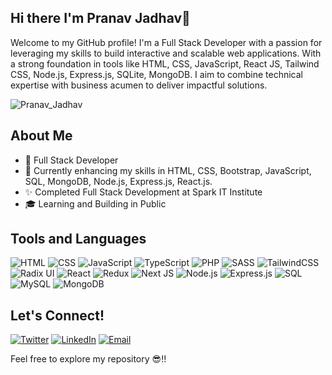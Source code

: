 ## Hi there I'm Pranav Jadhav👋

Welcome to my GitHub profile! I'm a Full Stack Developer with a passion for leveraging my skills to build interactive and scalable web applications. With a strong foundation in tools like HTML, CSS, JavaScript, React JS, Tailwind CSS, Node.js, Express.js, SQLite, MongoDB. I aim to combine technical expertise with business acumen to deliver impactful solutions.

<p align="left">
  <img
    src="https://komarev.com/ghpvc/?username=Pranav-Jadhav09"
    alt="Pranav_Jadhav"
  />
</p>

## About Me

- 💼 Full Stack Developer
- 🌱 Currently enhancing my skills in HTML, CSS, Bootstrap, JavaScript, SQL, MongoDB, Node.js, Express.js, React.js.
- ✨ Completed Full Stack Development at Spark IT Institute
- 🎓 Learning and Building in Public

## Tools and Languages

![HTML](https://img.shields.io/badge/HTML-FF4500?style=flat&logo=html5&logoColor=white)
![CSS](https://img.shields.io/badge/CSS-1572B6?style=flat&logo=css3&logoColor=white)
![JavaScript](https://img.shields.io/badge/JavaScript-F7DF1E?style=flat&logo=javascript&logoColor=black)
![TypeScript](https://img.shields.io/badge/TypeScript-%23007ACC.svg?style=flat&logo=typescript&logoColor=white)
![PHP](https://img.shields.io/badge/PHP-777BB4?style=flat&logo=php&logoColor=white)
![SASS](https://img.shields.io/badge/SASS-hotpink.svg?style=flat&logo=SASS&logoColor=white)
![TailwindCSS](https://img.shields.io/badge/Tailwind_CSS-%2338B2AC.svg?style=flat&logo=tailwind-css&logoColor=white)
![Radix UI](https://img.shields.io/badge/Radix%20UI-161618.svg?style=flat&logo=radix-ui&logoColor=white)
![React](https://img.shields.io/badge/React-%2320232a.svg?style=flat&logo=react&logoColor=%2361DAFB)
![Redux](https://img.shields.io/badge/Redux-%23593d88.svg?style=flat&logo=redux&logoColor=white)
![Next JS](https://img.shields.io/badge/Next.js-black?style=flat&logo=next.js&logoColor=white)
![Node.js](https://img.shields.io/badge/Node.js-339933?style=flat&logo=node.js&logoColor=white)
![Express.js](https://img.shields.io/badge/Express.js-%23404d59.svg?style=flat&logo=express&logoColor=%2361DAFB)
![SQL](https://img.shields.io/badge/SQL-4479A1?style=flat&logo=postgresql&logoColor=white)
![MySQL](https://img.shields.io/badge/MySQL-4479A1.svg?style=flat&logo=mysql&logoColor=white)
![MongoDB](https://img.shields.io/badge/MongoDB-47A248?style=flat&logo=mongodb&logoColor=white)

<!-- ## Projects

- [Netflix Clone](https://reactjsmini.ccbp.tech/login): A Netflix Clone App developed with user authentication. Username: **saira**, Password: **princess@9**
- [NxT Trendz](https://reactjsmini.ccbp.tech/login): An E-Commerce website created using ReactJS with user authentication. Username: **rahul**, Password: **rahul@2021** -->

## Let's Connect!

[![Twitter](https://img.shields.io/badge/Twitter-1DA1F2?style=flat&logo=twitter&logoColor=white)](https://twitter.com/Pranav_Jadhav09)
[![LinkedIn](https://img.shields.io/badge/LinkedIn-0077B5?style=flat&logo=linkedin&logoColor=white)](https://www.linkedin.com/in/jrpranav/)
[![Email](https://img.shields.io/badge/Email-D14836?style=flat&logo=gmail&logoColor=white)](mailto:pranav@jrpranav.com)

Feel free to explore my repository 😎!!
